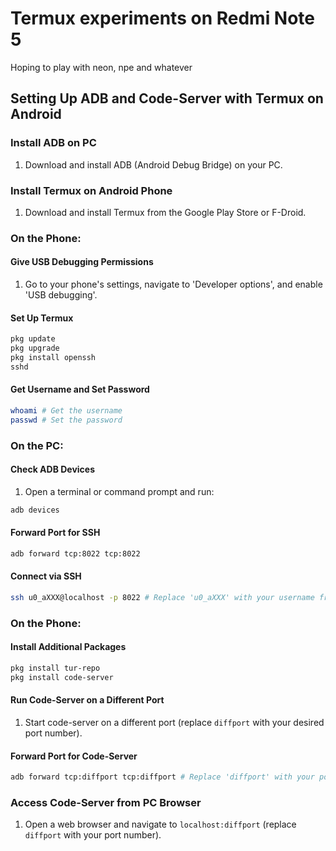 # Termux experiments on Redmi Note 5
Hoping to play with neon, npe and whatever


## Setting Up ADB and Code-Server with Termux on Android

### Install ADB on PC
1. Download and install ADB (Android Debug Bridge) on your PC.

### Install Termux on Android Phone
1. Download and install Termux from the Google Play Store or F-Droid.

### On the Phone:
#### Give USB Debugging Permissions
1. Go to your phone's settings, navigate to 'Developer options', and enable 'USB debugging'.

#### Set Up Termux
```bash
pkg update
pkg upgrade
pkg install openssh
sshd
```

#### Get Username and Set Password
```bash
whoami # Get the username
passwd # Set the password
```

### On the PC:
#### Check ADB Devices
1. Open a terminal or command prompt and run:
```bash
adb devices
```

#### Forward Port for SSH
```bash
adb forward tcp:8022 tcp:8022
```

#### Connect via SSH
```bash
ssh u0_aXXX@localhost -p 8022 # Replace 'u0_aXXX' with your username from Termux
```

### On the Phone:
#### Install Additional Packages
```bash
pkg install tur-repo
pkg install code-server
```

#### Run Code-Server on a Different Port
1. Start code-server on a different port (replace `diffport` with your desired port number).

#### Forward Port for Code-Server
```bash
adb forward tcp:diffport tcp:diffport # Replace 'diffport' with your port number
```

### Access Code-Server from PC Browser
1. Open a web browser and navigate to `localhost:diffport` (replace `diffport` with your port number).
